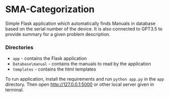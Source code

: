 # SMA-Categorization
Simple Flask application which automatically finds Manuals in database based on the serial number of the device. It is also connected to GPT3.5 to provide summary for a given problem description.

### Directories

- `app` - contains the Flask application
- `Database\manual` - contains the manuals to read by the application
- `templates` - contains the html templates

To run application, install the requirements and run `python app.py` in the `app` directory. Then open http://127.0.0.1:5000 or other local server given in terminal.


